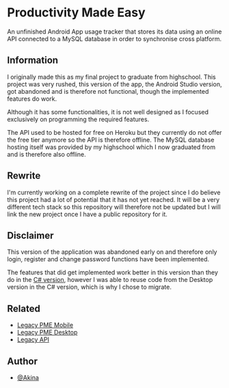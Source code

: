 
# Productivity Made Easy

An unfinished Android App usage tracker that stores its data using an online API connected to a MySQL database in order to synchronise cross platform.


## Information

I originally made this as my final project to graduate from highschool. This project was very rushed, this version of the app, the Android Studio version, got abandoned and is therefore not functional, though the implemented features do work.

Although it has some functionalities, it is not well designed as I focused exclusively on programming the required features.

The API used to be hosted for free on Heroku but they currently do not offer the free tier anymore so the API is therefore offline. The MySQL database hosting itself was provided by my highschool which I now graduated from and is therefore also offline.

## Rewrite

I'm currently working on a complete rewrite of the project since I do believe this project had a lot of potential that it has not yet reached. It will be a very different tech stack so this repository will therefore not be updated but I will link the new project once I have a public repository for it.


## Disclaimer

This version of the application was abandoned early on and therefore only login, register and change password functions have been implemented.

The features that did get implemented work better in this version than they do in the [C# version](https://github.com/kaajjaak/PMEMobileLegacy), however I was able to reuse code from the Desktop version in the C# version, which is why I chose to migrate.

## Related

- [Legacy PME Mobile](https://github.com/kaajjaak/PMEMobileLegacy)
- [Legacy PME Desktop](https://github.com/kaajjaak/PMEDesktopLegacy)
- [Legacy API](https://github.com/kaajjaak/PMEAPILegacy)


## Author

- [@Akina](https://www.github.com/kaajjaak)

